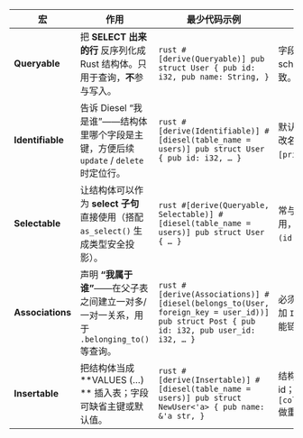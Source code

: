 | 宏                | 作用                                                          | 最少代码示例                                                                                                                                  | 常见注意点                                              |
| ---------------- | ----------------------------------------------------------- | --------------------------------------------------------------------------------------------------------------------------------------- | -------------------------------------------------- |
| **Queryable**    | 把 **SELECT 出来的行** 反序列化成 Rust 结构体。只用于查询，**不**参与写入。           | `rust #[derive(Queryable)] pub struct User { pub id: i32, pub name: String, } `                                                         | 字段顺序必须和 schema 里的列顺序一致。                            |
| **Identifiable** | 告诉 Diesel “我是谁”——结构体里哪个字段是主键，方便后续 `update` / `delete` 时定位行。 | `rust #[derive(Identifiable)] #[diesel(table_name = users)] pub struct User { pub id: i32, … } `                                        | 默认找字段 `id`，主键改名时加 `#[primary_key(xxx)]`。           |
| **Selectable**   | 让结构体可以作为 **select 子句** 直接使用（搭配 `as_select()` 生成类型安全投影）。     | `rust #[derive(Queryable, Selectable)] #[diesel(table_name = users)] pub struct User { … } `                                            | 常与 `Queryable` 一起用，避免手写 `select( (id, name, …) )`。 |
| **Associations** | 声明 **“我属于谁”**——在父子表之间建立一对多/一对一关系，用于 `.belonging_to()` 等查询。  | `rust #[derive(Associations)] #[diesel(belongs_to(User, foreign_key = user_id))] pub struct Post { pub id: i32, pub user_id: i32, … } ` | 必须同时给“父”结构体加 `Identifiable`，才能链式查询。                |
| **Insertable**   | 把结构体当成 \*\*VALUES (…) \*\* 插入表；字段可缺省主键或默认值。                 | `rust #[derive(Insertable)] #[diesel(table_name = users)] pub struct NewUser<'a> { pub name: &'a str, } `                               | 结构体一般不含自增 id；可用 `#[column_name = xxx]` 做重映射。       |
